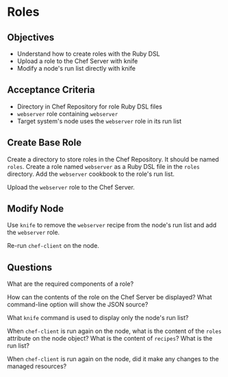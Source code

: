 Roles
======================

## Objectives

* Understand how to create roles with the Ruby DSL
* Upload a role to the Chef Server with knife
* Modify a node's run list directly with knife

## Acceptance Criteria

* Directory in Chef Repository for role Ruby DSL files
* `webserver` role containing `webserver`
* Target system's node uses the `webserver` role in its run list

## Create Base Role

Create a directory to store roles in the Chef Repository. It should be
named `roles`. Create a role named `webserver` as a Ruby DSL file in the
`roles` directory. Add the `webserver` cookbook to the role's run list.

Upload the `webserver` role to the Chef Server.

## Modify Node

Use `knife` to remove the `webserver` recipe from the node's run list
and add the `webserver` role.

Re-run `chef-client` on the node.

## Questions

What are the required components of a role?

How can the contents of the role on the Chef Server be displayed? What
command-line option will show the JSON source?

What `knife` command is used to display only the node's run list?

When `chef-client` is run again on the node, what is the content of
the `roles` attribute on the node object? What is the content of
`recipes`? What is the run list?

When `chef-client` is run again on the node, did it make any changes
to the managed resources?
